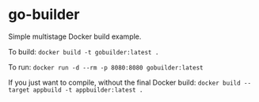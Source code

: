 # go-builder

Simple multistage Docker build example.

To build:
`docker build -t gobuilder:latest .`

To run:
`docker run -d --rm -p 8080:8080 gobuilder:latest`

If you just want to compile, without the final Docker build:
`docker build --target appbuild -t appbuilder:latest .`
